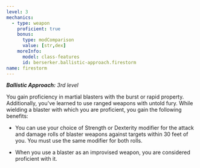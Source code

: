 ```yaml
---
level: 3
mechanics:
  - type: weapon
    proficient: true
    bonus:
      type: modComparison
      value: [str,dex]    
    moreInfo:
      model: class-features
      id: berserker.ballistic-approach.firestorm
name: firestorm
---
```

_**Ballistic Approach:** 3rd level_

You gain proficiency in martial blasters with the burst or rapid property. Additionally, you've learned to use ranged weapons with untold fury. While wielding a blaster with which you are proficient, you gain the following benefits:

- You can use your choice of Strength or Dexterity modifier for the attack and damage rolls of blaster weapons against targets within 30 feet of you. You must use the same modifier for both rolls.

- When you use a blaster as an improvised weapon, you are considered proficient with it.
